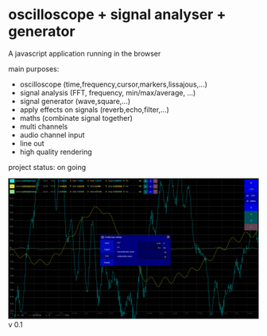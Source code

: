 # oscilloscope + signal analyser + generator

A javascript application running in the browser

main purposes:

- oscilloscope (time,frequency,cursor,markers,lissajous,...)
- signal analysis (FFT, frequency, min/max/average, ...)
- signal generator (wave,square,...)
- apply effects on signals (reverb,echo,filter,...)
- maths (combinate signal together)
- multi channels
- audio channel input
- line out
- high quality rendering

project status: on going

![screenshot](doc/screenshot-0.1.png)
v 0.1
